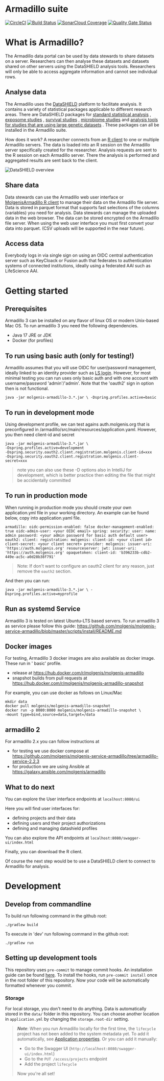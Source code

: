 # Armadillo suite

[![CircleCI](https://circleci.com/gh/molgenis/molgenis-service-armadillo.svg?style=shield)](https://circleci.com/gh/molgenis/molgenis-service-armadillo)
[![Build Status](https://dev.azure.com/molgenis/molgenis-emx2/_apis/build/status/molgenis.molgenis-service-armadillo?branchName=master)](https://dev.azure.com/molgenis/molgenis-service-armadillo/_build/latest?definitionId=1&branchName=master)
[![SonarCloud Coverage](https://sonarcloud.io/api/project_badges/measure?project=org.molgenis%3Aarmadillo-service&metric=coverage)](https://sonarcloud.io/component_measures/metric/coverage/list?id=org.molgenis%3Aarmadillo-service)
[![Quality Gate Status](https://sonarcloud.io/api/project_badges/measure?project=org.molgenis%3Aarmadillo-service&metric=alert_status)](https://sonarcloud.io/dashboard?id=org.molgenis%3Aarmadillo-service)

# What is Armadillo?

The Armadillo data portal can be used by data stewards to share datasets on a server. Researchers can then analyse these datasets and datasets shared on other
servers using the DataSHIELD analysis tools. Researchers will only be able to access aggregate information and cannot see individual rows.

## Analyse data

The Armadillo uses the [DataSHIELD](https://datashield.org) platform to facilitate analysis. It contains a variety of statistical packages applicable to
different research areas. There are DataSHIELD packages for [standard statistical analysis](https://github.com/datashield/dsBaseClient)
, [exposome studies](https://github.com/isglobal-brge/dsExposomeClient)
, [survival studies](https://github.com/neelsoumya/dsSurvivalClient)
, [microbiome studies](https://github.com/StuartWheater/dsMicrobiomeClient)
and [analysis tools for studies that are using large genetic datasets](https://github.com/isglobal-brge/dsomicsclient)
. These packages can all be installed in the Armadillo suite.

How does it work? A researcher connects from an [R client](https://molgenis.github.io/molgenis-r-datashield) to one or multiple Armadillo servers. The data is
loaded into an R session on the Armadillo server specifically created for the researcher. Analysis requests are sent to the R session on each Armadillo server.
There the analysis is performed and aggregated results are sent back to the client.

![DataSHIELD overview](https://raw.githubusercontent.com/molgenis/molgenis-service-armadillo/master/doc/img/overview-datashield.png)

## Share data

Data stewards can use the Armadillo web user interface or [MolgenisArmadillo R client](https://molgenis.github.io/molgenis-r-armadillo)
to manage their data on the Armadillo file server. Data is stored in parquet format that supports fast selections of the columns (variables)
you need for analysis. Data stewards can manage the uploaded data in the web browser. The data can be stored encrypted on the Armadillo file server. When using
the web user interface you must first convert your data into parquet. (CSV uploads will be supported in the near future).

## Access data

Everybody logs in via single sign on using an OIDC central authentication server such as KeyCloack or Fusion auth that federates to authentication systems of
connected institutions, ideally using a federated AAI such as LifeScience AAI.

# Getting started

## Prerequisites

Armadillo 3 can be installed on any flavor of linux OS or modern Unix-based Mac OS. To run armadillo 3 you need the following dependencies.

* Java 17 JRE or JDK
* Docker (for profiles)


## To run using basic auth (only for testing!)

Armadillo assumes that you will use OIDC for user/password management, ideally linked to an identity provider such as [LS login](https://lifescience-ri.eu/ls-login/).
However, for most minimal testing you can run uses only basic auth and with one account with username/password 'admin'/'admin'. 
Note that the 'oauth2' sign in option then is not functional.

`
java -jar molgenis-armadillo-3.*.jar \
-Dspring.profiles.active=basic
`

## To run in development mode

Using development profile, we can test agains auth.molgenis.org that is preconfigured in /armadillo/src/main/resources/application.yaml.
However, you then need client-id and secret

```
java -jar molgenis-armadillo-3.*.jar \
-Dspring.profiles.active=development
-Dspring.security.oauth2.client.registration.molgenis.client-id=xxx 
-Dspring.security.oauth2.client.registration.molgenis.client-secret=xxx 
```

> note you can also use these -D options also in IntelliJ for development, which is better practice then editing the file that might be accidentally committed

## To run in production mode

When running in production mode you should create your own application.yml file in your working directory. 
An example can be found below, copy into application.yaml file.

`
armadillo:
  oidc-permission-enabled: false
  docker-management-enabled: true
  oidc-admin-user: <your OIDC email>
spring:
  security:
    user:
      name: admin
      password: <your admin password for basic auth default user>
    oauth2:
      client:
        registration:
            molgenis:
                client-id: <your client id>
                client-secret: <your client secret>
        provider:
          molgenis:
            issuer-uri: 'https://auth.molgenis.org'
      resourceserver:
        jwt:
          issuer-uri: 'https://auth.molgenis.org'
        opaquetoken:
          client-id: 'b396233b-cdb2-449e-ac5c-a0d28b38f791'
`
> Note: If don't want to configure an oauth2 client for any reason, just remove the `oauth2` section.

And then you can run:

`
java -jar molgenis-armadillo-3.*.jar \
-Dspring.profiles.active=myprofile
`

## Run as systemd Service

Armadillo 3 is tested on latest Ubuntu-LTS based servers. To run armadillo 3 as service please follow this
guide: https://github.com/molgenis/molgenis-service-armadillo/blob/master/scripts/install/README.md

## Docker images

For testing, Armadillo 3 docker images are also available as docker image. These run in ' basic' profile.

- release at https://hub.docker.com/r/molgenis/molgenis-armadillo
- snapshot builds from pull requests at https://hub.docker.com/r/molgenis/molgenis-armadillo-snapshot

For example, you can use docker as follows on Linux/Mac

```
mkdir data
docker pull molgenis/molgenis-armadillo-snapshot
docker run -p 8080:8080 molgenis/molgenis-armadillo-snapshot \
-mount type=bind,source=data,target=/data 
```

## armadillo 2

For armadillo 2.x you can follow instructions at

* for testing we use docker compose at https://github.com/molgenis/molgenis-service-armadillo/tree/armadillo-service-2.2.3
* for production we are using Ansible at https://galaxy.ansible.com/molgenis/armadillo

## What to do next

You can explore the User interface endpoints at `localhost:8080/ui`

Here you will find user interfaces for:

* defining projects and their data
* defining users and their project authorizations
* defining and managing datashield profiles

You can also explore the API endpoints at `localhost:8080/swagger-ui/index.html`

Finally, you can download the R client.

Of course the next step would be to use a DataSHIELD client to connect to Armadillo for analysis.

# Development

## Develop from commandline

To build run following command in the github root:

```./gradlew build```

To execute in 'dev' run following command in the github root:

```./gradlew run```

## Setting up development tools

This repository uses `pre-commit` to manage commit hooks. An installation guide can be found
[here](https://pre-commit.com/index.html#1-install-pre-commit). To install the hooks, run `pre-commit install` once in the root folder of this repository. Now
your code will be automatically formatted whenever you commit.

### Storage

For local storage, you don't need to do anything. Data is automatically stored in the `data/` folder in this repository. You can choose another location
in `application.yml` by changing the `storage.root-dir`
setting.

> **_Note_**: When you run Armadillo locally for the first time, the `lifecycle` project has not been
> added to the system metadata yet. To add it automatically, see [Application properties](#application-properties).
> Or you can add it manually:
> - Go to the Swagger UI (`http://localhost:8080/swagger-ui/index.html`)
> - Go to the `PUT /access/projects` endpoint
> - Add the project `lifecycle`
>
> Now you're all set!